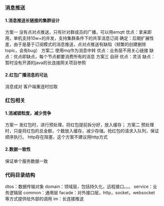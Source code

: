 ### 消息推送
#### 1.消息推送长链接的集群设计
方案一
    没有点对点推送，只有针对群成员的广播，可以用emqtt
	优点：拿来即用，单机支持10w+的并发，支持集群条件下的共享消息订阅
	确定：后期扩展性差，由于是基于订阅模式的消息推送，点对点推送有缺陷（频繁的创建删除topic，会有bug）
方案二
    使用mq作为消息中转
	优点：业务层不用关心链接
	缺点：优点即缺点，每个节点都要消费所有的消息
 方案三
    自研
	优点：灵活
	缺点：暂时没有开源的java的长连接网关项目参照
	
#### 2.红包广播消息的可达
消息成对
客户端重连时拉取

### 红包相关
#### 1.消减锁粒度，减少竞争
方案一
发红包时，进行预处理，将红包提前拆分好，放入缓存；
方案二
预处理时，只是将红包的总金额，个数放入缓存，减少存储。抢红包的请求入队列，保证顺序执行。
http存在阻塞，这个方案不建议用http方式
#### 2.数据一致性
保证单个服务数据一致
### 代码目录结构
dtos：数据传输对象
domain：领域层，包括持久化，远程接口。。。
service：业务逻辑层
common：通用层
facade：对外接口层，http，socket，websocket等方式提供给外部的调用
im：长连接推送
